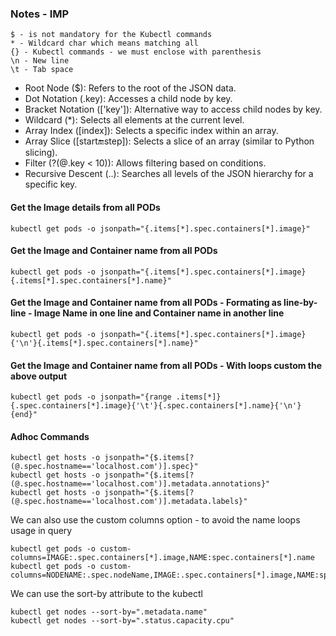 ### Notes - IMP
```
$ - is not mandatory for the Kubectl commands
* - Wildcard char which means matching all
{} - Kubectl commands - we must enclose with parenthesis
\n - New line
\t - Tab space
```


* Root Node ($): Refers to the root of the JSON data.
* Dot Notation (.key): Accesses a child node by key.
* Bracket Notation (['key']): Alternative way to access child nodes by key.
* Wildcard (*): Selects all elements at the current level.
* Array Index ([index]): Selects a specific index within an array.
* Array Slice ([start:end:step]): Selects a slice of an array (similar to Python slicing).
* Filter (?(@.key < 10)): Allows filtering based on conditions.
* Recursive Descent (..): Searches all levels of the JSON hierarchy for a specific key.


#### Get the Image details from all PODs
```
kubectl get pods -o jsonpath="{.items[*].spec.containers[*].image}"
```
#### Get the Image and Container name from all PODs
```
kubectl get pods -o jsonpath="{.items[*].spec.containers[*].image}{.items[*].spec.containers[*].name}"
```
#### Get the Image and Container name from all PODs - Formating as line-by-line - Image Name in one line and Container name in another line
```
kubectl get pods -o jsonpath="{.items[*].spec.containers[*].image}{'\n'}{.items[*].spec.containers[*].name}"
```
#### Get the Image and Container name from all PODs - With loops custom the above output
```
kubectl get pods -o jsonpath="{range .items[*]}{.spec.containers[*].image}{'\t'}{.spec.containers[*].name}{'\n'}{end}"
```
#### Adhoc Commands
```
kubectl get hosts -o jsonpath="{$.items[?(@.spec.hostname=='localhost.com')].spec}"
kubectl get hosts -o jsonpath="{$.items[?(@.spec.hostname=='localhost.com')].metadata.annotations}"
kubectl get hosts -o jsonpath="{$.items[?(@.spec.hostname=='localhost.com')].metadata.labels}"
```

We can also use the custom columns option - to avoid the name loops usage in query
```
kubectl get pods -o custom-columns=IMAGE:.spec.containers[*].image,NAME:spec.containers[*].name
kubectl get pods -o custom-columns=NODENAME:.spec.nodeName,IMAGE:.spec.containers[*].image,NAME:spec.containers[*].name
```

We can use the sort-by attribute to the kubectl
```
kubectl get nodes --sort-by=".metadata.name"
kubectl get nodes --sort-by=".status.capacity.cpu"
```
